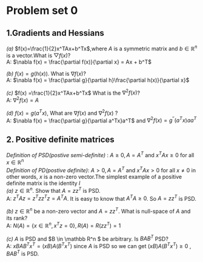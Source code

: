 # **Problem set 0**
## 1.Gradients and Hessians
*(a)* $f(x)=\frac{1}{2}x^TAx+b^Tx$,where $A$ is a symmetric matrix and $b\in\mathbb R^n$ is a vector.What is $\bigtriangledown f(x)$?  
A: $\nabla f(x) = \frac{\partial f(x)}{\partial x} = Ax + b^T$ 

*(b)* $f(x) = g(h(x))$. What is $\nabla f(x)$?  
A: $\nabla f(x) = \frac{\partial g}{\partial h}\frac{\partial h(x)}{\partial x}$

*(c)* $f(x) =\frac{1}{2}x^TAx+b^Tx$ What is the $\nabla^2 f(x)$?  
A:  $\nabla^2 f(x) = A$

*(d)* $f(x) = g(a^Tx)$, What are $\nabla f(x)$ and $\nabla^2 f(x)$ ?  
A: $\nabla f(x) = \frac{\partial g}{\partial a^Tx}a^T$ and $\nabla^2 f(x) = g^{''}(a^Tx)aa^T$

## 2. Positive definite matrices
*Definition of PSD(postive semi-definite)* : $A\ge 0, A=A^T$ and $x^TAx\ge 0$ for all $x \in \mathbb R^n$  
*Definition of PD(postive definite)*:  $A> 0, A=A^T$ and $x^TAx> 0$ for all $x \ne 0$ in other words, $x$ is a non-zero vector.The simplest example of a positive definite matrix is
the identity $I$  
*(a)* $z \in \mathbb R^n$. Show that $A = zz^T$ is PSD.  
A: $z^TAz=z^Tzz^Tz=A^TA$. It is easy to know that $A^TA \ge 0$. So $A=zz^T$ is PSD.

*(b)* $z \in \mathbb R^n$ be a non-zero vector and $A = zz^T$. What is null-space of $A$ and its rank?  
A: $N(A) = \lbrace x\in \mathbb R^n, x^Tz = 0 \rbrace , R(A)=R(zz^T)=1$ 

*(c)* $A$ is PSD and $B \in \mathbb R^n $ be arbitrary. Is $BAB^T$ PSD?  
A: $xBAB^Tx^T = (xB)A(B^Tx^T)$ since $A$ is PSD so we can get $(xB)A(B^Tx^T) \ge 0$ , $BAB^T$ is PSD.
